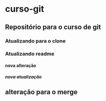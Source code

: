 # curso-git

## Repositório para o curso de git

### Atualizando para o clone
### Atualizando readme

#### nova alteração

#####  nova atualização
## alteração para o merge 
